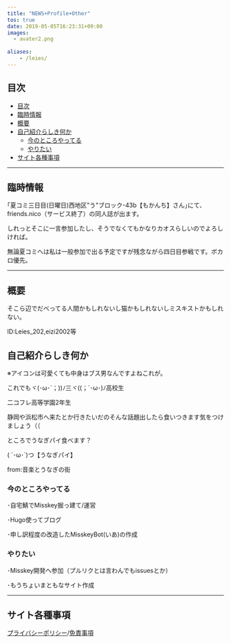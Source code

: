 ```yaml
---
title: "NEWS+Profile+Other"
tos: true
date: 2019-05-05T16:23:31+09:00
images: 
  - avater2.png
  
aliases:
    - /leies/
---
```


## 目次
<!-- TOC -->

- [目次](#目次)
- [臨時情報](#臨時情報)
- [概要](#概要)
- [自己紹介らしき何か](#自己紹介らしき何か)
    - [今のところやってる](#今のところやってる)
    - [やりたい](#やりたい)
- [サイト各種事項](#サイト各種事項)

<!-- /TOC -->
___
## 臨時情報
｢夏コミ三日目(日曜日)西地区"う"ブロック-43b【もかんち】さん｣にて、friends.nico（サービス終了）の同人誌が出ます。

しれっとそこに一言参加したし、そうでなくてもかなりカオスらしいのでよろしければ。

無論夏コミへは私は一般参加で出る予定ですが残念ながら四日目参戦です。ボカロ優先。
___
## 概要
そこら辺でだべってる人間かもしれないし猫かもしれないしミスキストかもしれない。

ID:Leies_202,eizi2002等

## 自己紹介らしき何か
※アイコンは可愛くても中身はブス男なんですよねこれが。

これでもヾ(･ω･`；))ﾉ三ヾ((；´･ω･)ﾉ高校生

二コフレ高等学園2年生

静岡や浜松市へ来たとか行きたいだのそんな話題出したら食いつきます気をつけましょう（（

ところでうなぎパイ食べます？

( ´･ω･`)つ【うなぎパイ】

from:音楽とうなぎの街

### 今のところやってる
･自宅鯖でMisskey掘っ建て/運営

･Hugo使ってブログ

･申し訳程度の改造したMisskeyBot(いあ)の作成


### やりたい
･Misskey開発へ参加（プルリクとは言わんでもissuesとか）

･もうちょいまともなサイト作成
___

## サイト各種事項

[プライバシーポリシー](/privacypolicy)/[免責事項](/disclaimer)